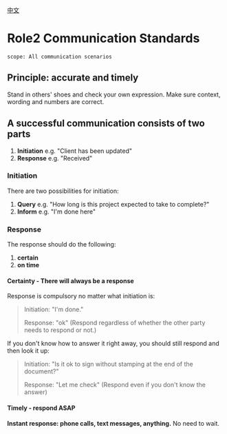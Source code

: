 [中文](./readme.zh.md)

# Role2 Communication Standards

```text
scope: All communication scenarios
```

## Principle: accurate and timely
Stand in others' shoes and check your own expression. Make sure context, wording and numbers are correct.

## A successful communication consists of two parts

1. **Initiation** e.g. "Client has been updated"
2. **Response** e.g. "Received"

### Initiation

There are two possibilities for initiation:

1. **Query** e.g. "How long is this project expected to take to complete?"
2. **Inform** e.g. "I'm done here"

### Response

The response should do the following:

1. **certain**
2. **on time**

#### Certainty - There will always be a response

Response is compulsory no matter what initiation is:

> Initiation: "I'm done."
>
> Response: "ok" (Respond regardless of whether the other party needs to respond or not.)

If you don't know how to answer it right away, you should still respond and then look it up:

> Initiation: "Is it ok to sign without stamping at the end of the document?"
>
> Response: "Let me check" (Respond even if you don't know the answer)

#### Timely - respond ASAP

**Instant response: phone calls, text messages, anything.** No need to wait.
